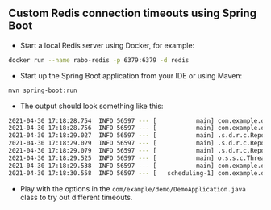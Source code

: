 Custom Redis connection timeouts using Spring Boot
---

- Start a local Redis server using Docker, for example:

``` bash
docker run --name rabo-redis -p 6379:6379 -d redis
```

- Start up the Spring Boot application from your IDE or using Maven:

```bash
mvn spring-boot:run
```

- The output should look something like this:

```bash
2021-04-30 17:18:28.754  INFO 56597 --- [           main] com.example.demo.DemoApplication         : Starting DemoApplication using Java 11.0.10 on dhubau-a01.vmware.com with PID 56597 (/Users/dhubau/workspace/spring-data-redis-example/target/classes started by dhubau in /Users/dhubau/workspace/spring-data-redis-example)
2021-04-30 17:18:28.756  INFO 56597 --- [           main] com.example.demo.DemoApplication         : No active profile set, falling back to default profiles: default
2021-04-30 17:18:29.027  INFO 56597 --- [           main] .s.d.r.c.RepositoryConfigurationDelegate : Multiple Spring Data modules found, entering strict repository configuration mode!
2021-04-30 17:18:29.029  INFO 56597 --- [           main] .s.d.r.c.RepositoryConfigurationDelegate : Bootstrapping Spring Data Redis repositories in DEFAULT mode.
2021-04-30 17:18:29.079  INFO 56597 --- [           main] .s.d.r.c.RepositoryConfigurationDelegate : Finished Spring Data repository scanning in 40 ms. Found 1 Redis repository interfaces.
2021-04-30 17:18:29.525  INFO 56597 --- [           main] o.s.s.c.ThreadPoolTaskScheduler          : Initializing ExecutorService 'taskScheduler'
2021-04-30 17:18:29.538  INFO 56597 --- [           main] com.example.demo.DemoApplication         : Started DemoApplication in 1.011 seconds (JVM running for 1.244)
2021-04-30 17:18:30.558  INFO 56597 --- [   scheduling-1] com.example.demo.SimpleBatch             : Storing Employee e9e06538-0055-4c2d-aaa3-5527a9060bac
```

- Play with the options in the `com/example/demo/DemoApplication.java` class to try out different timeouts.
